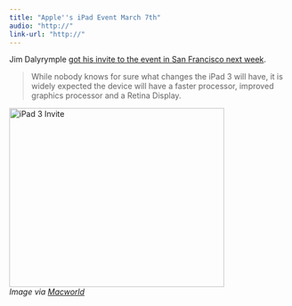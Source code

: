 ```yaml
---
title: "Apple''s iPad Event March 7th"
audio: "http://"
link-url: "http://"
---
```

<p>Jim Dalyrymple <a href="http://www.loopinsight.com/2012/02/28/apple-announces-ipad-event-for-march-7-in-san-francisco/">got his invite to the event in San Francisco next week</a>.</p>
<blockquote><p>
  While nobody knows for sure what changes the iPad 3 will have, it is widely expected the device will have a faster processor, improved graphics processor and a Retina Display.
</p></blockquote>
<p><img src="https://chrisenns.com/wp-content/uploads/2012/02/ipadinvite.jpg" alt="iPad 3 Invite" title="iPad 3 Invite" width="386" height="321" class="aligncenter size-full wp-image-20128" /><br />
<em>Image via <a href="http://www.macworld.com/article/165595/2012/02/apple_sets_media_event_for_10_a_m_pt_march_7.html">Macworld</a></em></p>
